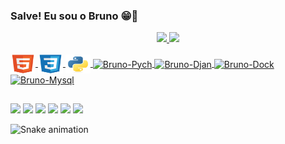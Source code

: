 ### Salve! Eu sou o Bruno 😁🤙
<div align="center">
  <a href="https://github.com/BrunoBezerraCupertino">
  <img height="150em" src="https://github-readme-stats.vercel.app/api?username=BrunoBezerraCupertino&show_icons=true&theme=dracula&include_all_commits=true&count_private=true"/>
  <img height="130em" src="https://github-readme-stats.vercel.app/api/top-langs/?username=BrunoBezerraCupertino&layout=compact&langs_count=7&theme=dracula"/>
</div>
<div style="display: inline_block"><br>
  <img align="center" alt="Bruno-HTML" height="30" width="40" src="https://raw.githubusercontent.com/devicons/devicon/master/icons/html5/html5-original.svg">
  <img align="center" alt="Bruno-CSS" height="30" width="40" src="https://raw.githubusercontent.com/devicons/devicon/master/icons/css3/css3-original.svg">
  <img align="center" alt="Bruno-Python" height="30" width="40" src="https://raw.githubusercontent.com/devicons/devicon/master/icons/python/python-original.svg">
  <img align="center" alt="Bruno-Pych" height="30" width="30" src= "https://cdn.jsdelivr.net/gh/devicons/devicon/icons/pycharm/pycharm-original.svg">
  <img align="center" alt="Bruno-Djan" height="60" width="60" src="https://cdn.jsdelivr.net/gh/devicons/devicon/icons/django/django-plain.svg">
  <img align="center" alt="Bruno-Dock" height="50" width="50" src= "https://cdn.jsdelivr.net/gh/devicons/devicon/icons/docker/docker-original-wordmark.svg">
  <img align="center" alt="Bruno-Mysql" height="60" width="60" src= "https://cdn.jsdelivr.net/gh/devicons/devicon/icons/mysql/mysql-original-wordmark.svg">
</div>

  ##
  
<div> 
  <a href = "mailto:bbc111kira@gmail.com"><img src="https://img.shields.io/badge/Gmail-D14836?style=for-the-badge&logo=gmail&logoColor=white" target="_blank"></a>
  <a href = "mailto:brunob.cupertino@hotmail.com" target="_blank"><img src="https://img.shields.io/badge/Microsoft_Outlook-0078D4?style=for-the-badge&logo=microsoft-outlook&logoColor=white" target="_blank"></a>
  <a href="https://www.instagram.com/bruno_bezerra111" target="_blank"><img src="https://img.shields.io/badge/-Instagram-%23E4405F?style=for-the-badge&logo=instagram&logoColor=white" target="_blank"></a>
  <a href="https://www.linkedin.com/in/BrunoBezerraCupertino" target="_blank"><img src="https://img.shields.io/badge/-LinkedIn-%230077B5?style=for-the-badge&logo=linkedin&logoColor=white" target="_blank"></a>
  <a href="https://www.facebook.com/bruno.bezerra.568089" target="_blank"><img src="https://img.shields.io/badge/Facebook-1877F2?style=for-the-badge&logo=facebook&logoColor=white"target="_blank"></a>
<a href="Ainda não, mas quem sabe um dia kk" target="_blank"><img src="https://aleen42.github.io/badges/src/tesla.svg" target="_blank"></a> 
  
  
![Snake animation](https://github.com/BrunoBezerraCupertino/BrunoBezerraCupertino/blob/output/github-contribution-grid-snake.svg)

  
</div>
